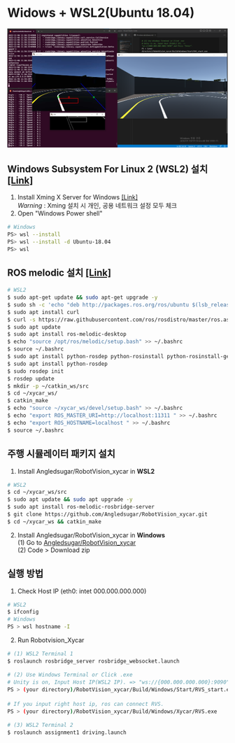 # Widows + WSL2(Ubuntu 18.04)
![windows_setting](../image/windows_setting.png)
## Windows Subsystem For Linux 2 (WSL2) 설치 [[Link]](https://learn.microsoft.com/ko-kr/windows/wsl/install)  
 
1. Install Xming X Server for Windows [[Link]](https://sourceforge.net/projects/xming/)  
*Warning* : Xming 설치 시 개인, 공용 네트워크 설정 모두 체크  
2. Open "Windows Power shell"  
```bash  
# Windows
PS> wsl --install  
PS> wsl --install -d Ubuntu-18.04  
PS> wsl
```

## ROS melodic 설치 [[Link]](http://wiki.ros.org/melodic/Installation/Ubuntu)
 
```bash
# WSL2
$ sudo apt-get update && sudo apt-get upgrade -y
$ sudo sh -c 'echo "deb http://packages.ros.org/ros/ubuntu $(lsb_release -sc) main" > /etc/apt/sources.list.d/ros-latest.list'  
$ sudo apt install curl  
$ curl -s https://raw.githubusercontent.com/ros/rosdistro/master/ros.asc | sudo apt-key add -  
$ sudo apt update  
$ sudo apt install ros-melodic-desktop  
$ echo "source /opt/ros/melodic/setup.bash" >> ~/.bashrc  
$ source ~/.bashrc  
$ sudo apt install python-rosdep python-rosinstall python-rosinstall-generator python-wstool build-essential  
$ sudo apt install python-rosdep  
$ sudo rosdep init  
$ rosdep update  
$ mkdir -p ~/catkin_ws/src  
$ cd ~/xycar_ws/  
$ catkin_make  
$ echo "source ~/xycar_ws/devel/setup.bash" >> ~/.bashrc  
$ echo "export ROS_MASTER_URI=http://localhost:11311 " >> ~/.bashrc  
$ echo "export ROS_HOSTNAME=localhost " >> ~/.bashrc  
$ source ~/.bashrc  
```

## 주행 시뮬레이터 패키지 설치
 
1. Install Angledsugar/RobotVision_xycar in **WSL2**
```bash
# WSL2
$ cd ~/xycar_ws/src  
$ sudo apt update && sudo apt upgrade -y  
$ sudo apt install ros-melodic-rosbridge-server  
$ git clone https://github.com/Angledsugar/RobotVision_xycar.git  
$ cd ~/xycar_ws && catkin_make
```
2. Install Angledsugar/RobotVision_xycar in **Windows**  
(1) Go to [Angledsugar/RobotVision_xycar](https://github.com/Angledsugar/RobotVision_xycar)  
(2) Code > Download zip  

## 실행 방법
 
1. Check Host IP (eth0: intet 000.000.000.000)
```bash
# WSL2
$ ifconfig  
# Windows
PS > wsl hostname -I
```
2. Run Robotvision_Xycar     
```bash
# (1) WSL2 Terminal 1 
$ roslaunch rosbridge_server rosbridge_websocket.launch
```  
```bash  
# (2) Use Windows Terminal or Click .exe
# Unity is on, Input Host IP(WSL2 IP). => "ws://{000.000.000.000}:9090" and Press "Enter".
PS > (your directory)/RobotVision_xycar/Build/Windows/Start/RVS_start.exe

# If you input right host ip, ros can connect RVS. 
PS > (your directory)/RobotVision_xycar/Build/Windows/Xycar/RVS.exe

```
```bash
# (3) WSL2 Terminal 2 
$ roslaunch assignment1 driving.launch   
```



